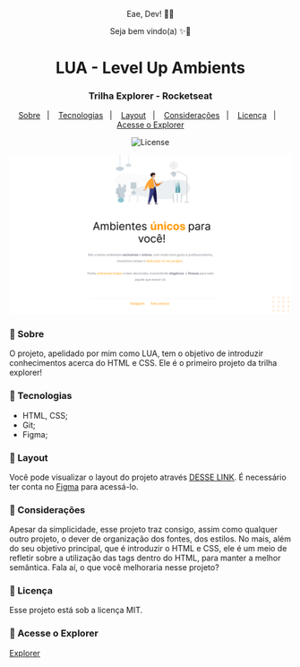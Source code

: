 <p align="center">Eae, Dev! 👊🏾</p>
<p align="center">Seja bem vindo(a) ✨🚀</p>

<h1 align="center">LUA - Level Up Ambients</h1>
<h3 align="center">Trilha Explorer - Rocketseat</h3>

<p align="center">
  <a href="#-sobre">Sobre</a>&nbsp;&nbsp;&nbsp;|&nbsp;&nbsp;&nbsp;
  <a href="#-tecnologias">Tecnologias</a>&nbsp;&nbsp;&nbsp;|&nbsp;&nbsp;&nbsp;
  <a href="#-layout">Layout</a>&nbsp;&nbsp;&nbsp;|&nbsp;&nbsp;&nbsp;
  <a href="#-considerações">Considerações</a>&nbsp;&nbsp;&nbsp;|&nbsp;&nbsp;&nbsp;
  <a href="#-licença">Licença</a>&nbsp;&nbsp;&nbsp;|&nbsp;&nbsp;&nbsp;
  <a href="#-acesse-o-explorer">Acesse o Explorer</a>
</p>

<p align="center">
  <img alt="License" src="https://img.shields.io/static/v1?label=license&message=MIT&color=49AA26&labelColor=000000">
</p>

![Preview](./assets/img/cover.png)

<h3>📌 Sobre</h3> 

O projeto, apelidado por mim como LUA, tem o objetivo de introduzir conhecimentos acerca do HTML e CSS. Ele é o primeiro projeto da trilha explorer!

<h3>📌 Tecnologias</h3> 

- HTML, CSS;
- Git;
- Figma;

<h3>📌 Layout</h3>

Você pode visualizar o layout do projeto através [DESSE LINK](https://www.figma.com/file/fAvYZz4dPV5MfhL77XkqkD/Explorer---Projeto-01/duplicate). É necessário ter conta no [Figma](https://figma.com) para acessá-lo.

<h3>📌 Considerações</h3> 

Apesar da simplicidade, esse projeto traz consigo, assim como qualquer outro projeto, o dever de organização dos fontes, dos estilos. No mais, além do seu objetivo principal, que é introduzir o HTML e CSS, ele é um meio de refletir sobre a utilização das tags dentro do HTML, para manter a melhor semântica. Fala aí, o que você melhoraria nesse projeto?

<h3>📌 Licença</h3>

Esse projeto está sob a licença MIT.

<h3>📌 Acesse o Explorer</h3>

[Explorer]([https://](https://rocketforms.typeform.com/to/fPcSmBp9#referral_id=41c0c597-0d85-46fd-a3dd-f559cacad623))